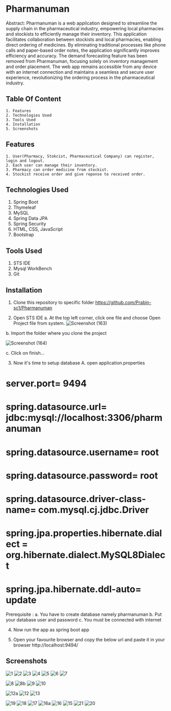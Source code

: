 # Pharmanuman
Abstract:
Pharmanuman is a web application designed to streamline the supply chain in the pharmaceutical industry, empowering local pharmacies and stockists to efficiently manage their inventory. This application facilitates collaboration between stockists and local pharmacies, enabling direct ordering of medicines. By eliminating traditional processes like phone calls and paper-based order notes, the application significantly improves efficiency and accuracy. The demand forecasting feature has been removed from Pharmanuman, focusing solely on inventory management and order placement. The web app remains accessible from any device with an internet connection and maintains a seamless and secure user experience, revolutionizing the ordering process in the pharmaceutical industry.

## Table Of Content
    1. Features
    2. Technologies Used
    3. Tools Used
    4. Installation
    5. Screenshots

    
    
## Features

    1. User(Pharmacy, Stokcist, Pharmaceutical Company) can register, login and logout.
    2. Each user can manage their inventory.
    3. Pharmacy can order medicine from stockist.
    4. Stockist receive order and give reponse to received order.

## Technologies Used

1. Spring Boot
2. Thymeleaf
3. MySQL
4. Spring Data JPA
5. Spring Security
6. HTML, CSS, JavaScript
7. Bootstrap

## Tools Used
1. STS IDE
2. Mysql WorkBench
3. Git

## Installation
1. Clone this repository to specific folder
https://github.com/Prabin-sc1/Pharmanuman 

2. Open STS IDE
a. At the top left corner, click one file and choose Open Project file from system.
![Screenshot (163)](https://github.com/Prabin-sc1/Pharmanuman/assets/79828184/261c369f-0fca-48e5-91aa-502de7ad4ef6)

b. Import the folder where you clone the project

![Screenshot (164)](https://github.com/Prabin-sc1/Pharmanuman/assets/79828184/af1cfbd8-bbee-4ab1-80ff-cab8ad6d7c7b)

c. Click on finish...

3. Now it's time to setup database
A. open application.properties


# server.port= 9494
# spring.datasource.url= jdbc:mysql://localhost:3306/pharmanuman
# spring.datasource.username= root
# spring.datasource.password= root
# spring.datasource.driver-class-name= com.mysql.cj.jdbc.Driver
# spring.jpa.properties.hibernate.dialect = org.hibernate.dialect.MySQL8Dialect
# spring.jpa.hibernate.ddl-auto= update

Prerequisite :
a. You have to create database namely pharmanuman
b. Put your database user and password
c. You must be connected with internet

4. Now run the app as spring boot app

5. Open your favourite browser and copy the below url and paste it in your browser 
  http://localhost:9494/

##  Screenshots
![1](https://github.com/Prabin-sc1/Pharmanuman/assets/79828184/a3ac67c7-4266-4919-b3ab-857b5b0eb4e8)
![2](https://github.com/Prabin-sc1/Pharmanuman/assets/79828184/1f025593-461e-4f86-ab95-551419287668)
![3](https://github.com/Prabin-sc1/Pharmanuman/assets/79828184/2c03caef-43ce-4417-aca1-e373800319d2)
![4](https://github.com/Prabin-sc1/Pharmanuman/assets/79828184/7f74c249-9627-4b50-ad50-ef6a3f9172cd)
![5](https://github.com/Prabin-sc1/Pharmanuman/assets/79828184/97e290f4-c115-445f-8c92-d9838e3b64d6)
![6](https://github.com/Prabin-sc1/Pharmanuman/assets/79828184/3a63334c-50f2-43c2-a435-53f62662f06c)
![7](https://github.com/Prabin-sc1/Pharmanuman/assets/79828184/93c9e38b-0b39-4e11-ac50-9b083a2d712d)

![8](https://github.com/Prabin-sc1/Pharmanuman/assets/79828184/d2c1d8ee-9be6-4c26-aed0-a57369386146)
![8b](https://github.com/Prabin-sc1/Pharmanuman/assets/79828184/a8000c61-cb2b-4164-b3a1-e7a20b4ff81d)
![9](https://github.com/Prabin-sc1/Pharmanuman/assets/79828184/e828fa0f-d9ce-4912-be11-c714a9b4affc)
![10](https://github.com/Prabin-sc1/Pharmanuman/assets/79828184/35fc9151-8655-43cc-b365-1b90e28ce161)

![12a](https://github.com/Prabin-sc1/Pharmanuman/assets/79828184/4ae4547e-a17a-4957-a20f-5ff6a430dc92)
![12](https://github.com/Prabin-sc1/Pharmanuman/assets/79828184/1367f0c8-e542-43b4-b111-3a479de402e2)
![13](https://github.com/Prabin-sc1/Pharmanuman/assets/79828184/4a77ecc9-6877-4ee7-b1a5-497436e9b76d)

![19](https://github.com/Prabin-sc1/Pharmanuman/assets/79828184/df50615c-813f-41e5-8dd0-15c6db5026bc)
![18](https://github.com/Prabin-sc1/Pharmanuman/assets/79828184/c21b01c4-05f6-45f4-85b4-ebdef1194f67)
![17](https://github.com/Prabin-sc1/Pharmanuman/assets/79828184/b46e44b8-7beb-4fc8-8875-526847a0eea4)
![16a](https://github.com/Prabin-sc1/Pharmanuman/assets/79828184/b69bddc3-a064-4d63-90a0-0efeca1e5536)
![16](https://github.com/Prabin-sc1/Pharmanuman/assets/79828184/2fc4c7e2-193e-4869-baad-0cdf1ab545ff)
![15](https://github.com/Prabin-sc1/Pharmanuman/assets/79828184/bd4e010d-031a-4949-9689-dfcc6b4b587b)
![21](https://github.com/Prabin-sc1/Pharmanuman/assets/79828184/22743d62-d4dc-4dd2-99c8-54b2825251d5)
![20](https://github.com/Prabin-sc1/Pharmanuman/assets/79828184/d76ef005-2be9-4709-8bf2-ff973e3a2721)










  

